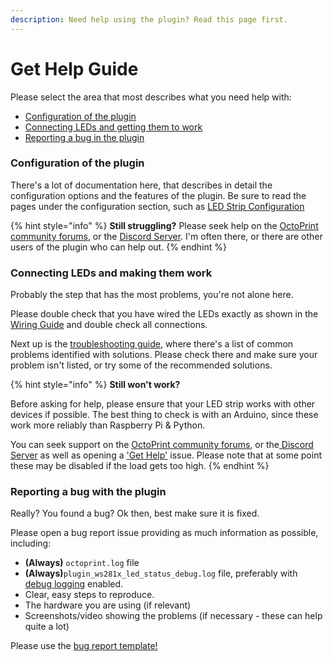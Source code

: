 ```yaml
---
description: Need help using the plugin? Read this page first.
---
```


# Get Help Guide

Please select the area that most describes what you need help with:

* [Configuration of the plugin](get-help-guide.md#configuration-of-the-plugin)
* [Connecting LEDs and getting them to work](get-help-guide.md#connecting-leds-and-making-them-work)
* [Reporting a bug in the plugin](get-help-guide.md#reporting-a-bug-with-the-plugin)

### Configuration of the plugin

There's a lot of documentation here, that describes in detail the configuration options and the features of the plugin. Be sure to read the pages under the configuration section, such as [LED Strip Configuration](../configuration/led-strip-configuration.md)

{% hint style="info" %}
**Still struggling?** Please seek help on the [OctoPrint community forums](https://community.octoprint.org), or the [Discord Server](https://discord.octoprint.org). I'm often there, or there are other users of the plugin who can help out.
{% endhint %}

### Connecting LEDs and making them work

Probably the step that has the most problems, you're not alone here.

Please double check that you have wired the LEDs exactly as shown in the [Wiring Guide](setup-guide-1/wiring-your-leds.md) and double check all connections.

Next up is the [troubleshooting guide](../troubleshooting-guide.md), where there's a list of common problems identified with solutions. Please check there and make sure your problem isn't listed, or try some of the recommended solutions.

{% hint style="info" %}
**Still won't work?**

Before asking for help, please ensure that your LED strip works with other devices if possible. The best thing to check is with an Arduino, since these work more reliably than Raspberry Pi & Python. 

You can seek support on the [OctoPrint community forums](https://community.octoprint.org), or the[ Discord Server](https://discord.octoprint.org) as well as opening a ['Get Help'](https://github.com/cp2004/OctoPrint-WS281x_LED_Status/issues/new?assignees=&labels=question&template=question.md&title=) issue. Please note that at some point these may be disabled if the load gets too high.
{% endhint %}

### Reporting a bug with the plugin

Really? You found a bug? Ok then, best make sure it is fixed.

Please open a bug report issue providing as much information as possible, including:

* **\(Always\)** `octoprint.log` file
* **\(Always\)**`plugin_ws281x_led_status_debug.log` file, preferably with [debug logging](../configuration/features.md#debug-logging) enabled.
* Clear, easy steps to reproduce.
* The hardware you are using \(if relevant\)
* Screenshots/video showing the problems \(if necessary - these can help quite a lot\)

Please use the [bug report template!](https://github.com/cp2004/OctoPrint-WS281x_LED_Status/issues/new?assignees=&labels=&template=bug_report.md&title=%5BBug%5D)



